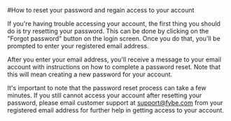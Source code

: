 #How to reset your password and regain access to your account

If you're having trouble accessing your account, the first thing you should do is try resetting your password. This can be done by clicking on the "Forgot password" button on the login screen. Once you do that, you'll be prompted to enter your registered email address.

After you enter your email address, you'll receive a message to your email account with instructions on how to complete a password reset. Note that this will mean creating a new password for your account.

It's important to note that the password reset process can take a few minutes. If you still cannot access your account after resetting your password, please email customer support at support@fybe.com from your registered email address for further help in getting access to your account.


